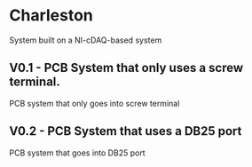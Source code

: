 
# Charleston
System built on a NI-cDAQ-based system

## V0.1 - PCB System that only uses a screw terminal.
   PCB system that only goes into screw terminal


## V0.2 - PCB System that uses a DB25 port
   PCB system that goes into DB25 port


















